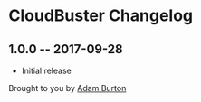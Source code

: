# CloudBuster Changelog

## 1.0.0 -- 2017-09-28

* Initial release

Brought to you by [Adam Burton](https://bluestorm.design)

